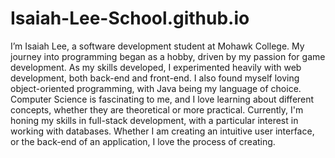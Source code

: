 # Isaiah-Lee-School.github.io
I’m Isaiah Lee, a software development student at Mohawk College. My journey into programming began as a hobby, driven by my passion for game development. As my skills developed, I experimented heavily with web development, both back-end and front-end. I also found myself loving object-oriented programming, with Java being my language of choice.
Computer Science is fascinating to me, and I love learning about different concepts, whether they are theoretical or more practical. Currently, I'm honing my skills in full-stack development, with a particular interest in working with databases. Whether I am creating an intuitive user interface, or the back-end of an application, I love the process of creating.
